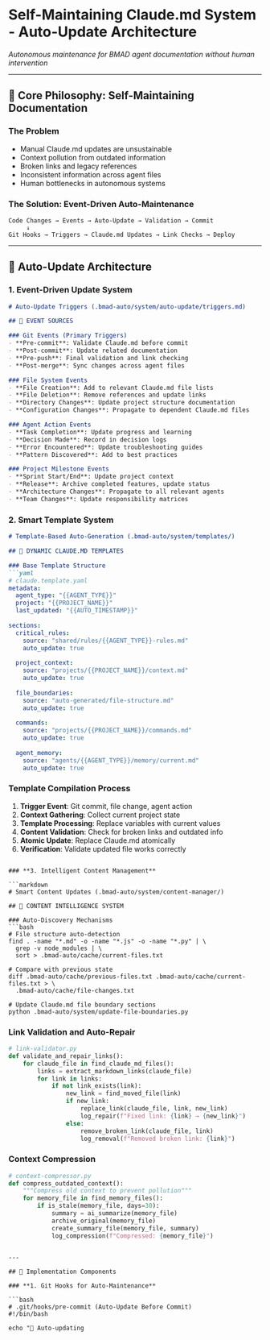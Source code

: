 # Self-Maintaining Claude.md System - Auto-Update Architecture

*Autonomous maintenance for BMAD agent documentation without human intervention*

---

## 🎯 Core Philosophy: Self-Maintaining Documentation

### **The Problem**
- Manual Claude.md updates are unsustainable
- Context pollution from outdated information
- Broken links and legacy references
- Inconsistent information across agent files
- Human bottlenecks in autonomous systems

### **The Solution: Event-Driven Auto-Maintenance**
```
Code Changes → Events → Auto-Update → Validation → Commit
     ↓
Git Hooks → Triggers → Claude.md Updates → Link Checks → Deploy
```

---

## 🔄 Auto-Update Architecture

### **1. Event-Driven Update System**

```markdown
# Auto-Update Triggers (.bmad-auto/system/auto-update/triggers.md)

## 📡 EVENT SOURCES

### Git Events (Primary Triggers)
- **Pre-commit**: Validate Claude.md before commit
- **Post-commit**: Update related documentation
- **Pre-push**: Final validation and link checking
- **Post-merge**: Sync changes across agent files

### File System Events
- **File Creation**: Add to relevant Claude.md file lists
- **File Deletion**: Remove references and update links
- **Directory Changes**: Update project structure documentation
- **Configuration Changes**: Propagate to dependent Claude.md files

### Agent Action Events
- **Task Completion**: Update progress and learning
- **Decision Made**: Record in decision logs
- **Error Encountered**: Update troubleshooting guides
- **Pattern Discovered**: Add to best practices

### Project Milestone Events
- **Sprint Start/End**: Update project context
- **Release**: Archive completed features, update status
- **Architecture Changes**: Propagate to all relevant agents
- **Team Changes**: Update responsibility matrices
```

### **2. Smart Template System**

```markdown
# Template-Based Auto-Generation (.bmad-auto/system/templates/)

## 🎯 DYNAMIC CLAUDE.MD TEMPLATES

### Base Template Structure
```yaml
# claude.template.yaml
metadata:
  agent_type: "{{AGENT_TYPE}}"
  project: "{{PROJECT_NAME}}"
  last_updated: "{{AUTO_TIMESTAMP}}"
  
sections:
  critical_rules:
    source: "shared/rules/{{AGENT_TYPE}}-rules.md"
    auto_update: true
    
  project_context:
    source: "projects/{{PROJECT_NAME}}/context.md"
    auto_update: true
    
  file_boundaries:
    source: "auto-generated/file-structure.md"
    auto_update: true
    
  commands:
    source: "projects/{{PROJECT_NAME}}/commands.md"
    auto_update: true
    
  agent_memory:
    source: "agents/{{AGENT_TYPE}}/memory/current.md"
    auto_update: true
```

### Template Compilation Process
1. **Trigger Event**: Git commit, file change, agent action
2. **Context Gathering**: Collect current project state
3. **Template Processing**: Replace variables with current values
4. **Content Validation**: Check for broken links and outdated info
5. **Atomic Update**: Replace Claude.md atomically
6. **Verification**: Validate updated file works correctly
```

### **3. Intelligent Content Management**

```markdown
# Smart Content Updates (.bmad-auto/system/content-manager/)

## 🧠 CONTENT INTELLIGENCE SYSTEM

### Auto-Discovery Mechanisms
```bash
# File structure auto-detection
find . -name "*.md" -o -name "*.js" -o -name "*.py" | \
  grep -v node_modules | \
  sort > .bmad-auto/cache/current-files.txt

# Compare with previous state
diff .bmad-auto/cache/previous-files.txt .bmad-auto/cache/current-files.txt > \
  .bmad-auto/cache/file-changes.txt

# Update Claude.md file boundary sections
python .bmad-auto/system/update-file-boundaries.py
```

### Link Validation and Auto-Repair
```python
# link-validator.py
def validate_and_repair_links():
    for claude_file in find_claude_md_files():
        links = extract_markdown_links(claude_file)
        for link in links:
            if not link_exists(link):
                new_link = find_moved_file(link)
                if new_link:
                    replace_link(claude_file, link, new_link)
                    log_repair(f"Fixed link: {link} → {new_link}")
                else:
                    remove_broken_link(claude_file, link)
                    log_removal(f"Removed broken link: {link}")
```

### Context Compression
```python
# context-compressor.py
def compress_outdated_context():
    """Compress old context to prevent pollution"""
    for memory_file in find_memory_files():
        if is_stale(memory_file, days=30):
            summary = ai_summarize(memory_file)
            archive_original(memory_file)
            create_summary_file(memory_file, summary)
            log_compression(f"Compressed: {memory_file}")
```
```

---

## 🔧 Implementation Components

### **1. Git Hooks for Auto-Maintenance**

```bash
# .git/hooks/pre-commit (Auto-Update Before Commit)
#!/bin/bash

echo "🔄 Auto-updating